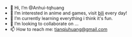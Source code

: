 - 👋 Hi, I’m @Anhui-tqhuang
- 👀 I’m interested in anime and games, visit [bili](bilibili.com) every day!
- 🌱 I’m currently learning everything i think it's fun.
- 💞️ I’m looking to collaborate on ...
- 📫 How to reach me: tianqiuhuang@gmail.com

<!---
Anhui-tqhuang/Anhui-tqhuang is a ✨ special ✨ repository because its `README.md` (this file) appears on your GitHub profile.
You can click the Preview link to take a look at your changes.
--->
